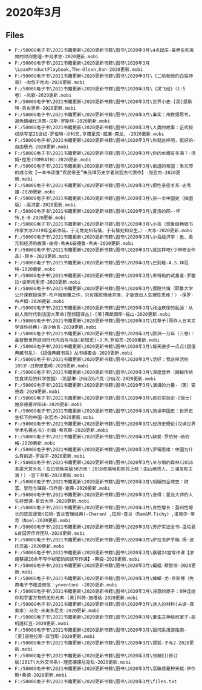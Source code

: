 # 2020年3月

## Files

- `F:/5000G电子书\2021书籍更新\2020更新书籍\图书\2020年3月\4点起床-最养生和高效的时间管理-中岛孝志-2020更新.mobi`
- `F:/5000G电子书\2021书籍更新\2020更新书籍\图书\2020年3月\LeanProductPlaybook,The-Olsen,Dan-2020更新.mobi`
- `F:/5000G电子书\2021书籍更新\2020更新书籍\图书\2020年3月\《二哈和他的白猫师尊》-肉包不吃肉-2020更新.mobi`
- `F:/5000G电子书\2021书籍更新\2020更新书籍\图书\2020年3月\《灵飞经》（1-5卷）-凤歌-2020更新.mobi`
- `F:/5000G电子书\2021书籍更新\2020更新书籍\图书\2020年3月\世界小史-[英]恩斯特·贡布里希-2020更新.mobi`
- `F:/5000G电子书\2021书籍更新\2020更新书籍\图书\2020年3月\事实：用数据思考，避免情绪化决策-汉斯·罗斯林-2020更新.mobi`
- `F:/5000G电子书\2021书籍更新\2020更新书籍\图书\2020年3月\人类的故事：正式授权续写至21世纪-罗伯特·沙利文,亨德里克·威廉·房龙，-2020更新.mobi`
- `F:/5000G电子书\2021书籍更新\2020更新书籍\图书\2020年3月\你就这样吧，挺好的-自由极光-2020更新.mobi`
- `F:/5000G电子书\2021书籍更新\2020更新书籍\图书\2020年3月\你的水桶有多满？-汤姆•拉思(TOMRATH)-2020更新.mobi`
- `F:/5000G电子书\2021书籍更新\2020更新书籍\图书\2020年3月\倒退的帝国：朱元璋的成与败【一本书读懂“农民帝王”朱元璋历史学者张宏杰代表作】-张宏杰-2020更新.mobi`
- `F:/5000G电子书\2021书籍更新\2020更新书籍\图书\2020年3月\假性亲密关系-史秀雄-2020更新.mobi`
- `F:/5000G电子书\2021书籍更新\2020更新书籍\图书\2020年3月\另一半中国史（插图版）-高洪雷-2020更新.mobi`
- `F:/5000G电子书\2021书籍更新\2020更新书籍\图书\2020年3月\夏洛的网-·怀特,E·B-2020更新.mobi`
- `F:/5000G电子书\2021书籍更新\2020更新书籍\图书\2020年3月\小孩（现象级畅销书作家大冰2019年全新作品。于无常处知有情，于有情处知众生。）-大冰-2020更新.mobi`
- `F:/5000G电子书\2021书籍更新\2020更新书籍\图书\2020年3月\小岛经济学：鱼、美元和经济的故事-彼得·希夫&安德鲁·希夫-2020更新.mobi`
- `F:/5000G电子书\2021书籍更新\2020更新书籍\图书\2020年3月\就这样吧(少林修女作品)-顾乡-2020更新.mobi`
- `F:/5000G电子书\2021书籍更新\2020更新书籍\图书\2020年3月\巴别塔-A.S.拜厄特-2020更新.mobi`
- `F:/5000G电子书\2021书籍更新\2020更新书籍\图书\2020年3月\希特勒的试毒者-罗塞拉•波斯托里诺-2020更新.mobi`
- `F:/5000G电子书\2021书籍更新\2020更新书籍\图书\2020年3月\摆脱共情（耶鲁大学公开课教授保罗·布卢姆颠覆之作，只有摆脱情绪共情，才能做出人生理性思维！）-保罗·布卢姆-2020更新.mobi`
- `F:/5000G电子书\2021书籍更新\2020更新书籍\图书\2020年3月\政治秩序的起源：从前人类时代到法国大革命(理想国译丛)-[美]弗朗西斯·福山-2020更新.mobi`
- `F:/5000G电子书\2021书籍更新\2020更新书籍\图书\2020年3月\枕草子(周作人日本文学译作经典)-清少纳言-2020更新.mobi`
- `F:/5000G电子书\2021书籍更新\2020更新书籍\图书\2020年3月\欧洲一万年（三卷）：基督教世界欧洲时代内战与冷战(新知史)-J.M.罗伯茨-2020更新.mobi`
- `F:/5000G电子书\2021书籍更新\2020更新书籍\图书\2020年3月\每天进步一点点(超值典藏书系)-《超值典藏书系》丛书编委会-2020更新.mobi`
- `F:/5000G电子书\2021书籍更新\2020更新书籍\图书\2020年3月\活好：我这样活到105岁-日野原重明-2020更新.mobi`
- `F:/5000G电子书\2021书籍更新\2020更新书籍\图书\2020年3月\深度营养（揭秘传统饮食背后的科学依据）-凯瑟琳·沙纳汉&卢克·沙纳汉-2020更新.mobi`
- `F:/5000G电子书\2021书籍更新\2020更新书籍\图书\2020年3月\演讲的力量-（美）安德森-2020更新.mobi`
- `F:/5000G电子书\2021书籍更新\2020更新书籍\图书\2020年3月\疯狂实验史-[瑞士]施奈德著许阳译-2020更新.mobi`
- `F:/5000G电子书\2021书籍更新\2020更新书籍\图书\2020年3月\简读中国史：世界史坐标下的中国-张宏杰-2020更新.mobi`
- `F:/5000G电子书\2021书籍更新\2020更新书籍\图书\2020年3月\经济史理论(汉译世界学术名著丛书)-约翰·希克斯-2020更新.mobi`
- `F:/5000G电子书\2021书籍更新\2020更新书籍\图书\2020年3月\缺爱-罗伯特·纳伯格-2020更新.mobi`
- `F:/5000G电子书\2021书籍更新\2020更新书籍\图书\2020年3月\罗辑思维：中国为什么有前途-罗振宇-2020更新.mobi`
- `F:/5000G电子书\2021书籍更新\2020更新书籍\图书\2020年3月\羊与钢的森林(2016本屋大赏头名！在日销售突破50万册！2018改编电影即将上映！由山崎贤人、三浦友和主演！）-宫下奈都-2020更新.mobi`
- `F:/5000G电子书\2021书籍更新\2020更新书籍\图书\2020年3月\胡椒的全球史：财富、冒险与殖民-玛乔丽·谢弗-2020更新.mobi`
- `F:/5000G电子书\2021书籍更新\2020更新书籍\图书\2020年3月\舍得：星云大师的人生经营课-星云大师-2020更新.mobi`
- `F:/5000G电子书\2021书籍更新\2020更新书籍\图书\2020年3月\良性增长：盈利性增长的底层逻辑(拉姆·查兰管理经典)-Charan）,拉姆·查兰（Ram&M.Tichy）,诺埃尔·蒂奇（Noel-2020更新.mobi`
- `F:/5000G电子书\2021书籍更新\2020更新书籍\图书\2020年3月\芳疗实证全书-温佑君&肯园芳疗师团队-2020更新.mobi`
- `F:/5000G电子书\2021书籍更新\2020更新书籍\图书\2020年3月\萨拉戈萨手稿-扬·波托茨基-2020更新.mobi`
- `F:/5000G电子书\2021书籍更新\2020更新书籍\图书\2020年3月\蔡骏24堂写作课【浓缩蔡骏20余年写作秘密的阅读写作课】-蔡骏-2020更新.mobi`
- `F:/5000G电子书\2021书籍更新\2020更新书籍\图书\2020年3月\蝙蝠-蔡智恒-2020更新.mobi`
- `F:/5000G电子书\2021书籍更新\2020更新书籍\图书\2020年3月\蟑螂-尤·奈斯博（免费电子书赠送微信：ynventon）-2020更新.mobi`
- `F:/5000G电子书\2021书籍更新\2020更新书籍\图书\2020年3月\诗意的原子：8种连结你和宇宙万物的无形元素-[美]科特·施塔格-2020更新.mobi`
- `F:/5000G电子书\2021书籍更新\2020更新书籍\图书\2020年3月\迷人的材料(未读·探索家)-马克·米奥多尼克-2020更新.mobi`
- `F:/5000G电子书\2021书籍更新\2020更新书籍\图书\2020年3月\重生之神级败家子-辰机唐红豆-2020更新.mobi`
- `F:/5000G电子书\2021书籍更新\2020更新书籍\图书\2020年3月\银河系漫游指南-[英]道格拉斯·亚当斯-2020更新.mobi`
- `F:/5000G电子书\2021书籍更新\2020更新书籍\图书\2020年3月\银狐-孑与2-2020更新.mobi`
- `F:/5000G电子书\2021书籍更新\2020更新书籍\图书\2020年3月\领袖们(修订版)2017(大外交书系)-理查德德尼克松-2020更新.mobi`
- `F:/5000G电子书\2021书籍更新\2020更新书籍\图书\2020年3月\高敏感是种天赋-伊尔斯•桑德-2020更新.mobi`
- `F:/5000G电子书\2021书籍更新\2020更新书籍\图书\2020年3月\files.txt`
